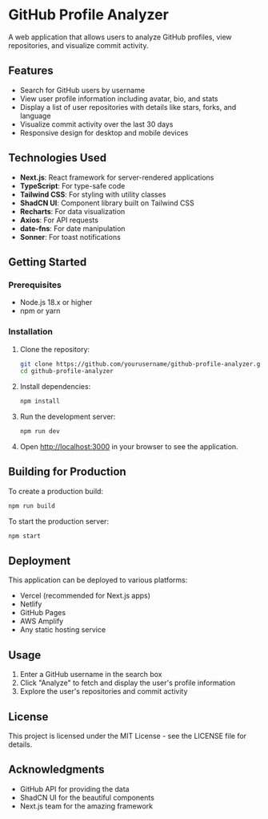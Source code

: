 # GitHub Profile Analyzer

A web application that allows users to analyze GitHub profiles, view repositories, and visualize commit activity.

## Features

- Search for GitHub users by username
- View user profile information including avatar, bio, and stats
- Display a list of user repositories with details like stars, forks, and language
- Visualize commit activity over the last 30 days
- Responsive design for desktop and mobile devices

## Technologies Used

- **Next.js**: React framework for server-rendered applications
- **TypeScript**: For type-safe code
- **Tailwind CSS**: For styling with utility classes
- **ShadCN UI**: Component library built on Tailwind CSS
- **Recharts**: For data visualization
- **Axios**: For API requests
- **date-fns**: For date manipulation
- **Sonner**: For toast notifications

## Getting Started

### Prerequisites

- Node.js 18.x or higher
- npm or yarn

### Installation

1. Clone the repository:
   ```bash
   git clone https://github.com/yourusername/github-profile-analyzer.git
   cd github-profile-analyzer
   ```

2. Install dependencies:
   ```bash
   npm install
   ```

3. Run the development server:
   ```bash
   npm run dev
   ```

4. Open [http://localhost:3000](http://localhost:3000) in your browser to see the application.

## Building for Production

To create a production build:

```bash
npm run build
```

To start the production server:

```bash
npm start
```

## Deployment

This application can be deployed to various platforms:

- Vercel (recommended for Next.js apps)
- Netlify
- GitHub Pages
- AWS Amplify
- Any static hosting service

## Usage

1. Enter a GitHub username in the search box
2. Click "Analyze" to fetch and display the user's profile information
3. Explore the user's repositories and commit activity

## License

This project is licensed under the MIT License - see the LICENSE file for details.

## Acknowledgments

- GitHub API for providing the data
- ShadCN UI for the beautiful components
- Next.js team for the amazing framework
```
